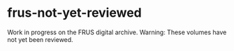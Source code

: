 # frus-not-yet-reviewed
Work in progress on the FRUS digital archive. Warning: These volumes have not yet been reviewed.
